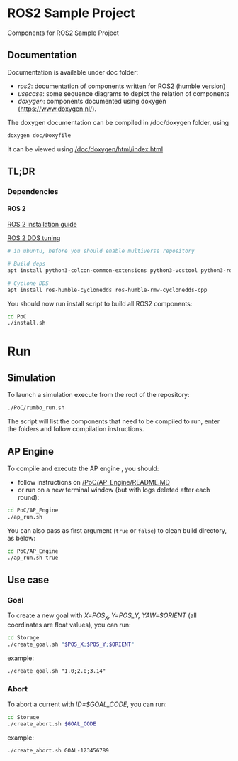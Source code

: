 # ROS2 Sample Project
Components for ROS2 Sample Project

## Documentation

Documentation is available under doc folder:
- *ros2*: documentation of components written for ROS2 (humble version)
- *usecase*: some sequence diagrams to depict the relation of components
- *doxygen*: components documented using doxygen (https://www.doxygen.nl/). 

The doxygen documentation can be compiled in /doc/doxygen folder, using
```bash
doxygen doc/Doxyfile 
```
It can be viewed using [/doc/doxygen/html/index.html](/doc/doxygen/html/index.html)

## TL;DR

### Dependencies

#### ROS 2

[ROS 2 installation guide](https://docs.ros.org/en/humble/Installation/Ubuntu-Install-Debians.html)
  
[ROS 2 DDS tuning](https://docs.ros.org/en/foxy/How-To-Guides/DDS-tuning.html)

```bash
# in ubuntu, before you should enable multiverse repository

# Build deps
apt install python3-colcon-common-extensions python3-vcstool python3-rosdep ros-humble-irobot-create-msgs

# Cyclone DDS
apt install ros-humble-cyclonedds ros-humble-rmw-cyclonedds-cpp
```

You should now run install script to build all ROS2 components:
```bash
cd PoC
./install.sh
```

# Run

## Simulation

To launch a simulation execute from the root of the repository:

```bash
./PoC/rumbo_run.sh
```

The script will list the components that need to be compiled to run,
enter the folders and follow compilation instructions.

## AP Engine

To compile and execute the AP engine , you should: 
- follow instructions on [/PoC/AP_Engine/README.MD](/PoC/AP_Engine/README.MD)
- or run on a new terminal window (but with logs deleted after each round):
```bash
cd PoC/AP_Engine
./ap_run.sh
```

You can also pass as first argument (`true` or `false`) to clean build directory, as below:
```bash
cd PoC/AP_Engine
./ap_run.sh true
```

## Use case

### Goal
To create a new goal with *X=$POS_X, Y=$POS_Y, YAW=$ORIENT* (all coordinates are float values), you can run:
```bash
cd Storage
./create_goal.sh "$POS_X;$POS_Y;$ORIENT"
```

example:
```
./create_goal.sh "1.0;2.0;3.14"
```

### Abort
To abort a current with *ID=$GOAL_CODE*, you can run:
```bash
cd Storage
./create_abort.sh $GOAL_CODE
```

example:
```
./create_abort.sh GOAL-123456789
```